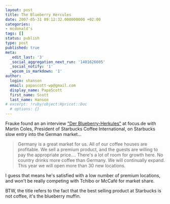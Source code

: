 ```yaml
---
layout: post
title: The Blueberry Hercules
date: 2007-05-31 09:12:32.000000000 +02:00
categories:
- mcdonald's
tags: []
status: publish
type: post
published: true
meta:
  _edit_last: '3'
  _social_aggregation_next_run: '1401626605'
  _social_notify: '1'
  _wpcom_is_markdown: '1'
author:
  login: shanson
  email: papascott-wp@gmail.com
  display_name: PapaScott
  first_name: Scott
  last_name: Hanson
# excerpt: !ruby/object:Hpricot::Doc
  # options: {}
---
```

<p>Frauke found an an interview <a href="http://www.focus.de/finanzen/news/starbucks_aid_57627.html" title="Der Blueberry-Herkules">"Der Blueberry-Herkules"</a> at focus.de with Martin Coles, President of Starbucks Coffee International, on Starbucks slow entry into the German market...</p>
<blockquote><p>
  Germany is a great market for us. All of our coffee houses are profitable. We sell a premium product, and the guests are willing to pay the appropriate price.... There's a lot of room for growth here. No country drinks more coffee than Germany. We will continually expand. This year we will open more than 30 new locations.
</p></blockquote>
<p>I guess that means he's satisfied with a low number of premium locations, and won't be really competing with Tchibo or McCafé for market share.</p>
<p>BTW, the title refers to the fact that the best selling product at Starbucks is not coffee, it's the blueberry muffin.</p>
